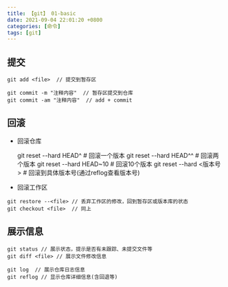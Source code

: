```yaml
---
title: 【git】 01-basic
date: 2021-09-04 22:01:20 +0800
categories: [命令]
tags: [git]
---
```

## 提交
    git add <file>  // 提交到暂存区
    
    git commit -m "注释内容"  // 暂存区提交到仓库
    git commit -am "注释内容"  // add + commit

## 回滚

- 回滚仓库


    git reset --hard HEAD^  # 回滚一个版本
    git reset --hard HEAD^^  # 回滚两个版本
    git reset --hard HEAD~10  # 回滚10个版本
    git reset --hard <版本号> #  回滚到具体版本号(通过reflog查看版本号)

- 回滚工作区


```
git restore --<file> // 丢弃工作区的修改，回到暂存区或版本库的状态
git checkout <file>  // 同上
```

## 展示信息

    git status // 展示状态，提示是否有未跟踪、未提交文件等
    git diff <file> // 展示文件修改信息
    
    git log  // 展示仓库日志信息
    git reflog // 显示仓库详细信息(含回退等)